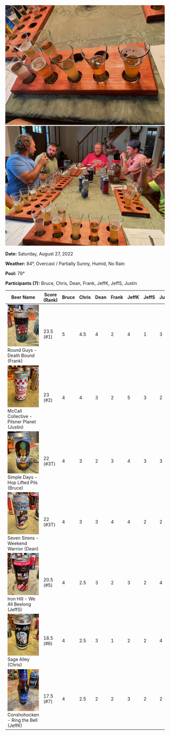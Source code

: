 <img src="./images/2022/the-pour.jpeg" class="setup-thumb fancybox">
<img src="./images/2022/the-pour2.jpeg" class="setup-thumb fancybox">

**Date:** Saturday, August 27, 2022

**Weather:** 84°, Overcast / Partially Sunny, Humid, No Rain

**Pool:** 79°

**Participants (7):** Bruce, Chris, Dean, Frank, JeffK, JeffS, Justin

|Beer Name| Score (Rank)|Bruce|Chris|Dean|Frank|JeffK|JeffS|Justin|
|---|---|---|---|---|---|---|---|---|
|<img class="cap-thumb fancybox" src="./images/2022/round-guys-death-bound.jpeg"> Round Guys - Death Bound (Frank) | 23.5 (#1) | 5 | 4.5 | 4 | 2 | 4 | 1 | 3 |
|<img class="cap-thumb fancybox" src="./images/2022/mccalls-planet-pills.jpeg"> McCall Collective - Pilsner Planet (Justin)	| 23 (#2) | 4 | 4 | 3 | 2 | 5 | 3 | 2 |
|<img class="cap-thumb fancybox" src="./images/2022/simple-days-hop-lifted-pils.jpeg"> Simple Days - Hop Lifted Pils (Bruce) | 22 (#3T) | 4 | 3 | 2 | 3 | 4 | 3 | 3 |
|<img class="cap-thumb fancybox" src="./images/2022/seven-sirens.jpeg"> Seven Sirens - Weekend Warrior (Dean) | 22 (#3T) | 4 | 3 | 3 | 4 | 4 | 2 | 2 |
|<img class="cap-thumb fancybox" src="./images/2022/iron-hill-beelong.jpeg"> Iron Hill - We All Beelong (JeffS) | 20.5 (#5) | 4 | 2.5 | 3 | 2 | 3 | 2 | 4 |
|<img class="cap-thumb fancybox" src="./images/2022/sage-alley.jpeg"> Sage Alley (Chris) | 18.5 (#6) | 4 | 2.5 | 3 | 1 | 2 | 2 | 4 |
|<img class="cap-thumb fancybox" src="./images/2021/sam-adams.jpeg"> Conshohocken - Ring the Bell (JeffK) | 17.5 (#7) | 4 | 2.5 | 2 | 2 | 3 | 2 | 2 |